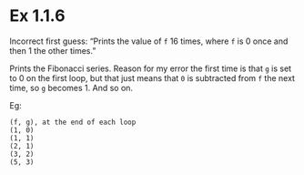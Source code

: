 # Ex 1.1.6

Incorrect first guess: “Prints the value of `f` 16 times, where `f` is 0 once and then 1 the other times.”

Prints the Fibonacci series. Reason for my error the first time is that `g` is set to 0 on the first loop,
but that just means that `0` is subtracted from `f` the next time, so `g` becomes 1. And so on.

Eg:

    (f, g), at the end of each loop
    (1, 0)
    (1, 1)
    (2, 1)
    (3, 2)
    (5, 3)
